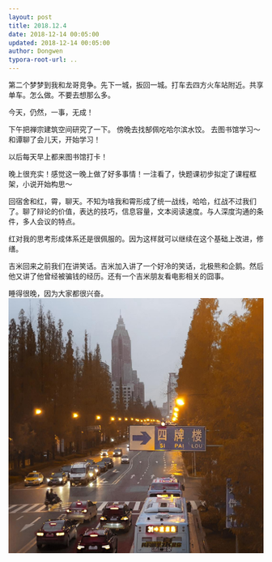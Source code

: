 ```yaml
---
layout: post
title: 2018.12.4
date: 2018-12-14 00:05:00
updated: 2018-12-14 00:05:00
author: Dongwen
typora-root-url: ..
---
```




第二个梦梦到我和龙哥竞争。先下一城，扳回一城。打车去四方火车站附近。共享单车。怎么做。不要去想那么多。

今天，仍然，一事，无成！

下午把禅宗建筑空间研究了一下。
傍晚去找郜佩吃哈尔滨水饺。
去图书馆学习～和谭聊了会儿天，开始学习！

以后每天早上都来图书馆打卡！

晚上很充实！感觉这一晚上做了好多事情！一注看了，快题课初步拟定了课程框架，小说开始构思～

回宿舍和红，霄，聊天。不知为啥我和霄形成了统一战线，哈哈，红战不过我们了。聊了辩论的价值，表达的技巧，信息容量，文本阅读速度。与人深度沟通的条件，多人会议的特点。

红对我的思考形成体系还是很佩服的。因为这样就可以继续在这个基础上改进，修缮。

吉米回来之前我们在讲笑话。吉米加入讲了一个好冷的笑话，北极熊和企鹅。然后他又讲了他曾经被骗钱的经历。还有一个吉米朋友看电影相关的囧事。

睡得很晚，因为大家都很兴奋。 ![](/img/in-post/x56512570.jpg)
